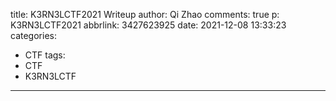 title: K3RN3LCTF2021 Writeup
author: Qi Zhao
comments: true
p: K3RN3LCTF2021
abbrlink: 3427623925
date: 2021-12-08 13:33:23
categories:
  - CTF
tags:
  - CTF
  - K3RN3LCTF
---
